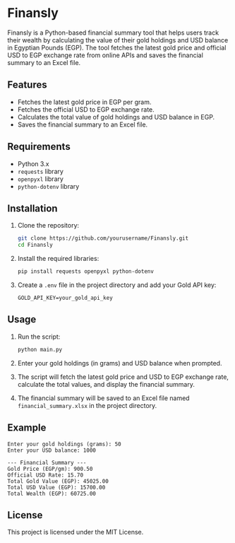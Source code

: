 # Finansly

Finansly is a Python-based financial summary tool that helps users track their wealth by calculating the value of their gold holdings and USD balance in Egyptian Pounds (EGP). The tool fetches the latest gold price and official USD to EGP exchange rate from online APIs and saves the financial summary to an Excel file.

## Features

- Fetches the latest gold price in EGP per gram.
- Fetches the official USD to EGP exchange rate.
- Calculates the total value of gold holdings and USD balance in EGP.
- Saves the financial summary to an Excel file.

## Requirements

- Python 3.x
- `requests` library
- `openpyxl` library
- `python-dotenv` library

## Installation

1. Clone the repository:

   ```sh
   git clone https://github.com/yourusername/Finansly.git
   cd Finansly
   ```

2. Install the required libraries:

   ```sh
   pip install requests openpyxl python-dotenv
   ```

3. Create a `.env` file in the project directory and add your Gold API key:
   ```env
   GOLD_API_KEY=your_gold_api_key
   ```

## Usage

1. Run the script:

   ```sh
   python main.py
   ```

2. Enter your gold holdings (in grams) and USD balance when prompted.

3. The script will fetch the latest gold price and USD to EGP exchange rate, calculate the total values, and display the financial summary.

4. The financial summary will be saved to an Excel file named `financial_summary.xlsx` in the project directory.

## Example

```
Enter your gold holdings (grams): 50
Enter your USD balance: 1000

--- Financial Summary ---
Gold Price (EGP/gm): 900.50
Official USD Rate: 15.70
Total Gold Value (EGP): 45025.00
Total USD Value (EGP): 15700.00
Total Wealth (EGP): 60725.00
```

## License

This project is licensed under the MIT License.
